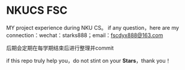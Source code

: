 # NKUCS FSC
MY project experience during NKU CS。
if any question，here are my connection：wechat：starks888；email：fscdyx888@163.com

后期会定期在每学期结束后进行整理并commit

if this repo truly help you，do not stint on your **Stars**，thank you！
